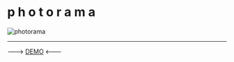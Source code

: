 p h o t o r a m a
====================

![photorama](https://raw.githubusercontent.com/sunbliss/photorama/gh-pages/photorama_thumb.gif)

----------

---> [DEMO](http://sunbliss.github.io/photorama/ "DEMO")  <---

